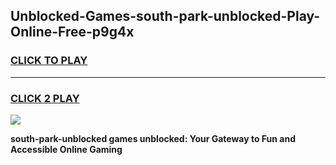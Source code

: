 
## Unblocked-Games-south-park-unblocked-Play-Online-Free-p9g4x
<h3>
<a href="https://premium76.site?title=south-park-unblocked&ref=26A">CLICK TO PLAY</a></h3>
<hr>

<h3>
<a href="https://premium76.site?title=south-park-unblocked&ref=26A">CLICK 2 PLAY</a>
  
</h3>

<a href="https://premium76.site?title=south-park-unblocked&ref=26A"><img src="https://clearcache.store/games.png"></a>


**south-park-unblocked games unblocked: Your Gateway to Fun and Accessible Online Gaming**
